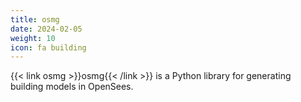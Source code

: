 ```yaml
---
title: osmg
date: 2024-02-05
weight: 10
icon: fa building
---
```


{{< link osmg >}}osmg{{< /link >}} is a Python library for generating
building models in OpenSees.
<!--
{{< button relref="introduction" outline="true" >}}
    Get started
{{< /button >}}
-->
